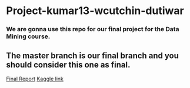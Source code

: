 # Project-kumar13-wcutchin-dutiwar
### We are gonna use this repo for our final project for the Data Mining course.

## The master branch is our final branch and you should consider this one as final.


[Final Report](https://github.iu.edu/B565-Fall2023/Project-kumar13-wcutchin-dutiwar/blob/master/Final_Report_DataMining.pdf)
[Kaggle link](https://www.kaggle.com/datasets/willianoliveiragibin/uk-property-price-data-1995-2023-04)
